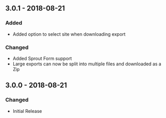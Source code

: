 ## 3.0.1 - 2018-08-21
### Added
- Added option to select site when downloading export

### Changed
- Added Sprout Form support
- Large exports can now be split into multiple files and downloaded as a Zip

## 3.0.0 - 2018-08-21
### Changed
- Initial Release